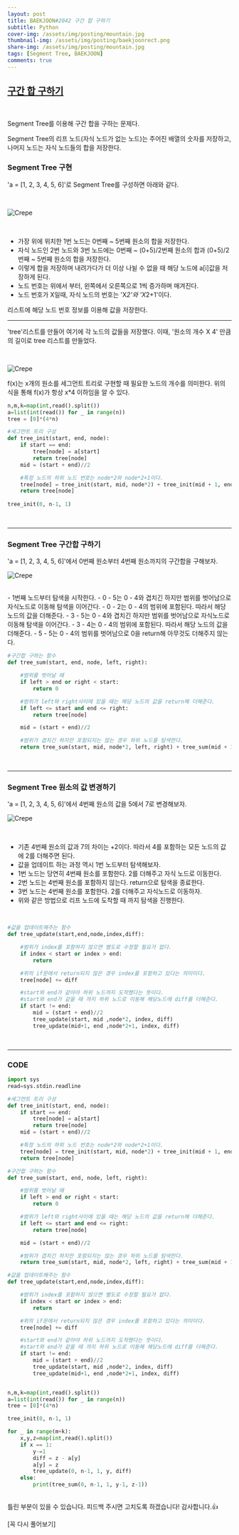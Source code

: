 ```yaml
---
layout: post
title: BAEKJOON#2042 구간 합 구하기
subtitle: Python
cover-img: /assets/img/posting/mountain.jpg
thumbnail-img: /assets/img/posting/baekjoonrect.png
share-img: /assets/img/posting/mountain.jpg
tags: [Segment Tree, BAEKJOON]
comments: true
---
```


## [구간 합 구하기](https://www.acmicpc.net/problem/2042)

<br>

Segment Tree를 이용해 구간 합을 구하는 문제다.

Segment Tree의 리프 노드(자식 노드가 없는 노드)는 주어진 배열의 숫자를 저장하고, 나머지 노드는 자식 노드들의 합을 저장한다.

### Segment Tree 구현

'a = [1, 2, 3, 4, 5, 6]'로 Segment Tree를 구성하면 아래와 같다.

<br>

![Crepe](https://i.imgur.com/DuGDEjU.jpg)

<br>

- 가장 위에 위치한 1번 노드는 0번째 ~ 5번째 원소의 합을 저장한다.
- 자식 노드인 2번 노드와 3번 노드에는 0번째 ~ (0+5)/2번째 원소의 합과 (0+5)/2번째 ~ 5번째 원소의 합을 저장한다.
- 이렇게 합을 저장하며 내려가다가 더 이상 나뉠 수 없을 때 해당 노드에 a[i]값을 저장하게 된다.
- 노드 번호는 위에서 부터, 왼쪽에서 오른쪽으로 1씩 증가하며 매겨진다.
- 노드 번호가 X일때, 자식 노드의 번호는 'X*2'와 'X*2+1'이다. 

리스트에 해당 노드 번호 정보를 이용해 값을 저장한다. 

---

'tree'리스트를 만들어 여기에 각 노드의 값들을 저장했다.
이때, '원소의 개수 X 4' 만큼의 길이로 tree 리스트를 만들었다.

<br>

![Crepe](https://i.imgur.com/jaqk9WA.jpg)

f(x)는 x개의 원소를 세그먼트 트리로 구현할 때 필요한 노드의 개수를 의미한다.
위의 식을 통해 f(x)가 항상 x*4 이하임을 알 수 있다.

```python
n,m,k=map(int,read().split())
a=list(int(read()) for _ in range(n))
tree = [0]*(4*n)

#세그먼트 트리 구성
def tree_init(start, end, node):
    if start == end:
        tree[node] = a[start]
        return tree[node]
    mid = (start + end)//2

    #특정 노드의 하위 노드 번호는 node*2와 node*2+1이다.
    tree[node] = tree_init(start, mid, node*2) + tree_init(mid + 1, end, node*2+1)
    return tree[node]
    
tree_init(0, n-1, 1)
```

<br>

---

### Segment Tree 구간합 구하기

'a = [1, 2, 3, 4, 5, 6]'에서 0번째 원소부터 4번째 원소까지의 구간합을 구해보자.

![Crepe](https://i.imgur.com/e3sjRi1.jpg)

<br>
- 1번째 노드부터 탐색을 시작한다.
- 0 - 5는 0 - 4와 겹치긴 하지만 범위를 벗어남으로 자식노드로 이동해 탐색을 이어간다.
- 0 - 2는 0 - 4의 범위에 포함된다. 따라서 해당 노드의 값을 더해준다.
- 3 - 5는 0 - 4와 겹치긴 하지만 범위를 벗어남으로 자식노드로 이동해 탐색을 이어간다.
- 3 - 4는 0 - 4의 범위에 포함된다. 따라서 해당 노드의 값을 더해준다.
- 5 - 5는 0 - 4의 범위를 벗어남으로 0을 return해 아무것도 더해주지 않는다.

<br>

```python
#구간합 구하는 함수
def tree_sum(start, end, node, left, right):

    #범위를 벗어날 때
    if left > end or right < start:
        return 0

    #범위가 left와 right사이에 있을 때는 해당 노드의 값을 return해 더해준다.
    if left <= start and end <= right:
        return tree[node]

    mid = (start + end)//2

    #범위가 겹치긴 하지만 포함되지는 않는 경우 하위 노드를 탐색한다.
    return tree_sum(start, mid, node*2, left, right) + tree_sum(mid + 1, end, node*2+1, left, right)
```

<br>

---

### Segment Tree 원소의 값 변경하기

'a = [1, 2, 3, 4, 5, 6]'에서 4번째 원소의 값을 5에서 7로 변경해보자.

![Crepe](https://i.imgur.com/e3sjRi1.jpg)

<br>

- 기존 4번째 원소의 값과 7의 차이는 +2이다. 따라서 4를 포함하는 모든 노드의 값에 2를 더해주면 된다.
- 값을 업데이트 하는 과정 역시 1번 노드부터 탐색해보자.
- 1번 노드는 당연히 4번째 원소를 포함한다. 2를 더해주고 자식 노드로 이동한다.
- 2번 노드는 4번째 원소를 포함하지 않는다. return으로 탐색을 종료한다.
- 3번 노드는 4번째 원소를 포함한다. 2를 더해주고 자식노드로 이동하자.
- 위와 같은 방법으로 리프 노드에 도착할 때 까지 탐색을 진행한다.

<br>

```python
#값을 업데이트해주는 함수
def tree_update(start,end,node,index,diff):

    #범위가 index를 포함하지 않으면 별도로 수정할 필요가 없다.
    if index < start or index > end:
        return

    #위의 if문에서 return되지 않은 경우 index를 포함하고 있다는 의미이다.
    tree[node] += diff

    #start와 end가 같아야 하위 노드까지 도착했다는 뜻이다.
    #start와 end가 같을 때 까지 하위 노드로 이동해 해당노드에 diff를 더해준다.
    if start != end:
        mid = (start + end)//2
        tree_update(start, mid ,node*2, index, diff)
        tree_update(mid+1, end ,node*2+1, index, diff)
```

<br>

---

### CODE

```python
import sys
read=sys.stdin.readline

#세그먼트 트리 구성
def tree_init(start, end, node):
    if start == end:
        tree[node] = a[start]
        return tree[node]
    mid = (start + end)//2

    #특정 노드의 하위 노드 번호는 node*2와 node*2+1이다.
    tree[node] = tree_init(start, mid, node*2) + tree_init(mid + 1, end, node*2+1)
    return tree[node]

#구간합 구하는 함수
def tree_sum(start, end, node, left, right):

    #범위를 벗어날 때
    if left > end or right < start:
        return 0

    #범위가 left와 right사이에 있을 때는 해당 노드의 값을 return해 더해준다.
    if left <= start and end <= right:
        return tree[node]

    mid = (start + end)//2

    #범위가 겹치긴 하지만 포함되지는 않는 경우 하위 노드를 탐색한다.
    return tree_sum(start, mid, node*2, left, right) + tree_sum(mid + 1, end, node*2+1, left, right)

#값을 업데이트해주는 함수
def tree_update(start,end,node,index,diff):

    #범위가 index를 포함하지 않으면 별도로 수정할 필요가 없다.
    if index < start or index > end:
        return

    #위의 if문에서 return되지 않은 경우 index를 포함하고 있다는 의미이다.
    tree[node] += diff

    #start와 end가 같아야 하위 노드까지 도착했다는 뜻이다.
    #start와 end가 같을 때 까지 하위 노드로 이동해 해당노드에 diff를 더해준다.
    if start != end:
        mid = (start + end)//2
        tree_update(start, mid ,node*2, index, diff)
        tree_update(mid+1, end ,node*2+1, index, diff)


n,m,k=map(int,read().split())
a=list(int(read()) for _ in range(n))
tree = [0]*(4*n)

tree_init(0, n-1, 1)

for _ in range(m+k):
    x,y,z=map(int,read().split())
    if x == 1:
        y-=1
        diff = z - a[y]
        a[y] = z
        tree_update(0, n-1, 1, y, diff)
    else:
        print(tree_sum(0, n-1, 1, y-1, z-1))
```

<br>
틀린 부분이 있을 수 있습니다. 피드백 주시면 고치도록 하겠습니다!
감사합니다.👍

[꼭 다시 풀어보기]
<br>
<br>
